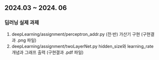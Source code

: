 ## 2024.03 ~ 2024. 06

### 딥러닝 실제 과제
1. deepLearning/assignment/perceptron_addr.py
   (전·반) 가산기 구현 (구현결과 .png 파일)
2. deepLearning/assignment/twoLayerNet.py
   hidden_size와 learning_rate 개념과 그래프 출력
    (구현결과 .pdf 파일)

